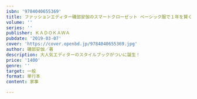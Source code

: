 ```yaml
---
isbn: '9784040655369'
title: ファッションエディター磯部安伽のスマートクローゼット ベーシック服で１年を賢く着回す29のメソッド
volume: ''
series: ''
publisher: ＫＡＤＯＫＡＷＡ
pubdate: '2019-03-07'
cover: 'https://cover.openbd.jp/9784040655369.jpg'
author: 磯部安伽／著
description: 大人気エディターのスタイルブックがついに誕生！
price: '1400'
genre: ''
target: 一般
format: 単行本
content: 家事

---
```

